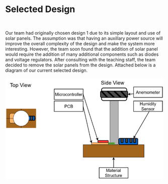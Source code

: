 <h1><b>Selected Design</b></h1>
<br>

Our team had originally chosen design 1 due to its simple layout and use of solar panels. The assumption was that having an auxillary power source will improve the overall complexity of the design and make the system more interesting. However, the team soon found that the addition of solar panel would require the addition of many additional components such as diodes and voltage regulators. After consulting with the teaching staff, the team decided to remove the solar panels from the design. Attached below is a diagram of our current selected design.
<br><br>
![Diagram](Design_Ideation1.jpg)
<br>
